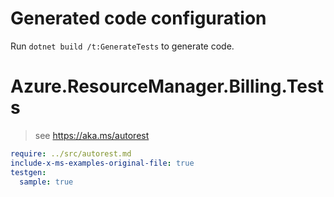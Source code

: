# Generated code configuration

Run `dotnet build /t:GenerateTests` to generate code.

# Azure.ResourceManager.Billing.Tests

> see https://aka.ms/autorest
``` yaml
require: ../src/autorest.md
include-x-ms-examples-original-file: true
testgen:
  sample: true
```
